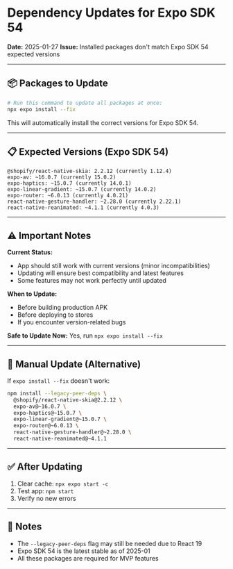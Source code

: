 # Dependency Updates for Expo SDK 54

**Date:** 2025-01-27
**Issue:** Installed packages don't match Expo SDK 54 expected versions

---

## 📦 Packages to Update

```bash
# Run this command to update all packages at once:
npx expo install --fix
```

This will automatically install the correct versions for Expo SDK 54.

---

## 📋 Expected Versions (Expo SDK 54)

```
@shopify/react-native-skia: 2.2.12 (currently 1.12.4)
expo-av: ~16.0.7 (currently 15.0.2)
expo-haptics: ~15.0.7 (currently 14.0.1)
expo-linear-gradient: ~15.0.7 (currently 14.0.2)
expo-router: ~6.0.13 (currently 4.0.21)
react-native-gesture-handler: ~2.28.0 (currently 2.22.1)
react-native-reanimated: ~4.1.1 (currently 4.0.3)
```

---

## ⚠️ Important Notes

**Current Status:**
- App should still work with current versions (minor incompatibilities)
- Updating will ensure best compatibility and latest features
- Some features may not work perfectly until updated

**When to Update:**
- Before building production APK
- Before deploying to stores
- If you encounter version-related bugs

**Safe to Update Now:** Yes, run `npx expo install --fix`

---

## 🔧 Manual Update (Alternative)

If `expo install --fix` doesn't work:

```bash
npm install --legacy-peer-deps \
  @shopify/react-native-skia@2.2.12 \
  expo-av@~16.0.7 \
  expo-haptics@~15.0.7 \
  expo-linear-gradient@~15.0.7 \
  expo-router@~6.0.13 \
  react-native-gesture-handler@~2.28.0 \
  react-native-reanimated@~4.1.1
```

---

## ✅ After Updating

1. Clear cache: `npx expo start -c`
2. Test app: `npm start`
3. Verify no new errors

---

## 📝 Notes

- The `--legacy-peer-deps` flag may still be needed due to React 19
- Expo SDK 54 is the latest stable as of 2025-01
- All these packages are required for MVP features

